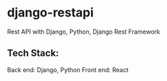 # django-restapi

Rest API with Django, Python, Django Rest Framework

## Tech Stack:

Back end: Django, Python
Front end: React
